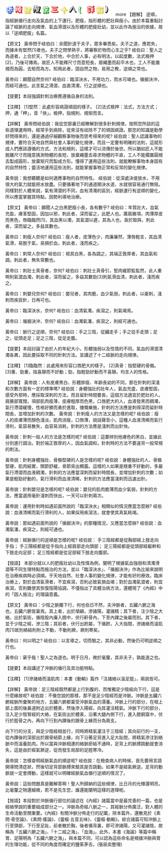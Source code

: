 


![38_逆順肥瘦第三十八(詳解).gif](images/4a5410a0e5b08.gif)
 more 
【題解】
逆順，指經脈循行走向及氣血的上下運行。肥瘦，指形體的肥壯與瘦小。由於本篇重點討論了經脈的走向規律、氣血滑澀以及形體的肥瘦壯幼，並以此作為施治的依據，故以「逆順肥瘦」名篇。


【原文】
黃帝問于岐伯曰：余聞針道于夫子，眾多畢悉矣。夫子之道，應若失，而據未有堅然[1]者也。夫子之問學熟乎，將審察於物而心生之乎?
岐伯曰：聖人之為道者，上合於天，下合於地，中合於人事，必有明法，以起度數，法式檢押[2]，乃後可傳焉。故匠人不能釋尺寸而意短長，廢繩墨而起平木也，工人不能置規而為圓，去矩而為方。知用此者，固自然之物，易用之教，逆順之常也。


黃帝曰：願聞自然奈何?
岐伯曰：臨深決水，不用功力，而水可竭也。循掘決沖，而經可通也。此言氣之滑澀，血直清濁，行之逆順也。


【提要】本段強調針刺治療應遵循自身的法則。


【注釋】
[1]堅然：此處形容病證頑固的樣子。
[2]法式檢押：法式，方法方式；押，通「柙」，音「俠」。檢押，指規則、規矩而言。


【詳解】
黃帝問岐伯說：我從您那裏已經瞭解到很多針刺規律。按照您所談的這些道理運用時，經常手到病除，從來沒有祛除不了的頑固病證。那您的知識是勤學好問得來的，還是通過仔細觀察事物後而思考得來的呢?
岐伯說：聖人認識事物的規律，要符合天地自然與社會人事的變化規律，而且一定要有明確的法則，這就形成人們應該遵循的方式、方法和規則，這樣才可以流傳於後世。所以猶如匠人不能脫離尺寸而隨意猜測物體的長短，放棄繩墨去尋求物體的平直，工人不能擱置圓規去製成圓形，放棄矩尺而製成方形。懂得了運用這些法則，就能瞭解事物本身固有的自然特性；靈活地運用這些法則，就能掌握事物正常和反常的變化規律。


黃帝說：我想聽聽是如何適應事物的自然特性。
岐伯說：從深處決堤放水，不用很大的氣力就能把水放盡。只要循著地下的通道開決水道，水就很容易通行無阻。同樣對於人體來說，氣有滑澀的不同，血有清濁的區別，經脈運行有逆順的變化，所以應當掌握其特點，因勢利導地治療。


【原文】
黃帝曰：願聞人之白黑肥瘦小長，各有數乎?
岐伯曰：年質壯大，血氣充盈，膚革堅固，因加以邪，刺此者，深而留之，此肥人也。廣肩腋項，肉薄厚皮而黑色，唇臨臨然[1]，其血黑以濁，其氣澀以遲，其為人也，貪於取與，刺此者，深而留之，多益其數也。


黃帝曰：刺瘦人奈何?
岐伯曰：瘦人者，皮薄色少，肉廉廉然，薄唇輕言，其血清氣滑，易脫于氣，易損於血，刺此者，淺而疾之。


黃帝曰：刺常人奈何?
岐伯曰：視其白黑，各為調之，其端正敦厚者，其血氣和調，刺此者，無失常數也。


黃帝曰：刺壯士真骨者，奈何?
岐伯曰：刺壯士真骨引，堅肉緩節監監然，此人重啊則氣澀血濁，刺此者，深而留之，多益其數勁[3]則氣滑血清，刺此者，淺而疾之。


黃帝曰：刺嬰兒奈何?
岐伯曰：嬰兒者，其肉脆，血少氣弱，刺此者，以豪刺，淺刺而疾拔針，日再可也。


黃帝曰：臨深決水，奈何?
岐伯曰：血清氣濁，疾瀉之，則氣竭焉。


黃帝曰：循掘決沖，奈何?
岐伯曰：血濁氣潘，疾瀉之，則經可通也。


黃帝曰：脈行之逆順，奈何?
岐伯曰：手之三陰，從臟走手；手之從手走頭；足之，從頭走足；足之三陰，從足走腹。


【提要】本段討論了由於人的年紀大小，形體強弱以及性情的不同，氣血的滑澀清濁各異，因此要採取不同的針刺方法。並講述了十二經脈的走向規律。


【注釋】
[1]臨臨然：此處用來形容口唇肥大的樣子。
[2]真骨：指堅硬的骨骼。
[3]重、勁重，指喜靜而不好動；勁，指輕勁好動而不喜靜。均言人的性格。


【詳解】
黃帝說：人有皮膚黑白、形體胖瘦、年齡長幼的不同，那在針刺的深淺和次數方面有一定的標準嗎?
岐伯說：身體強壯的壯年人，氣血充盛，皮膚堅固，感受外邪時，應採取深刺的方法，而且留針時間要長，這個方法適宜於肥壯的人。肩腋部寬闊，項部肌肉瘦薄，皮膚粗厚而色黑，口唇肥大的人，血液發黑而稠濁，氣行滯澀緩慢，性格好勝而勇於進取，慷慨樂施，針刺的方法應是刺得深而留針時間長，並增加針刺的次數。
黃帝說：針刺瘦人的方法又是怎樣的呢?
岐伯說：瘦人的皮膚薄而顏色淺淡，肌肉消瘦，口唇薄，說話聲音小，這種人血液清稀而氣行滑利，氣容易散失，血容易消耗，針刺的方法應是淺刺而出針快。


黃帝說：針刺一般人的方法是怎樣的呢?
岐伯說：這要辨別他膚色的黑白，並據此分別進行調治。對於端正敦厚的人，因血氣調和，針刺時的方法不要違背一般常規的刺法。


黃帝說：針刺身體強壯、骨骼堅硬的人是怎樣的呢?
岐伯說：身體強壯的人、骨骼堅硬，肌肉結實，關節舒緩，骨節突出顯露。這樣的人如果是穩重不好動的，多屬氣行滯澀而血液稠濁，針刺的方法應當深刺而留針時間長，並增加針刺的次數；如果是輕勁好動的，氣行滑利而血液清稀，針刺的方法應當淺刺而迅速出針。


黃帝說：針刺嬰兒是怎樣的呢?
岐伯說：嬰兒的肌肉脆薄而血少氣弱，針刺的方法，應當選用毫針淺刺而快出，一天可以針刺兩次。


黃帝說：運用針刺時如遇前面所說的「臨深決水」相類似的情況應當怎麼辦?
岐伯說：血液清稀而氣行滑利的人，如果採用疾瀉法，就會使其真氣耗竭。


黃帝說：那如遇前面所說的「循掘決沖」的那種情況，又應當怎麼辦?
岐伯說：血濁氣潘，疾瀉之，則經可通也。


黃帝說：經脈循行的逆順是怎樣的呢?
岐伯說：
手三陰經都是從胸部經上肢走向手指；
手三陽經都是從手指向上經肩部走向頭部；
足三陽經都是從頭部經軀幹和下肢走向足部；
足三陰經都是從足部經下肢走向腹部。


【按語】
本部分就以人的肥瘦壯幼以及性情為例，闡明了根據氣血強弱和清濁滑澀等不同生理特點而施治的方法，並以「臨深決水」、「循掘決沖」作為比喻來說明在治療疾病時必須順。乎天地自然、社會人事的變化規律，才能有好的療效。臨床治療上，對於血清氣滑者，不宜疾瀉，否則必致氣損血竭；對於血濁氣澀者，則宜疾瀉，否則難使其恢復陰陽協調，不僅指出了具體治病方法，還體現了《內經》中的「因人施治」的理論意義。


【原文】
黃帝曰：少陰之脈獨下行，何也伯日不然，夫沖脈者，五臟六腑之海也，五臟六腑皆稟焉。其上者，出於頏顙，滲諸陽，灌諸精；其下者，注少陰之大絡，出於氣街，循陰股內廉入膪中，伏行鼾骨內，下至內踝之後屬而別。其下者，並于少陰之經，滲三陰；其前者，伏行出跗屬，下循跗，入大指間，滲諸絡而溫肌肉[1]故別絡結則附上不動，不動則厥，厥則寒矣。


黃帝曰：何以明之?
岐伯曰：以言導之，切而驗之，其非必動，然後仍可明逆順之行也。


黃帝曰：窘乎哉！聖人之為道也。明于日月，微於毫釐，其非夫子，孰能道之也。


【提要】本段講述了沖脈的循行及其功能特點。


【注釋】
[1]滲諸絡而溫肌肉：本書《動輸》篇作「注諸絡以溫足脛」，兩說皆可。


【詳解】
黃帝說：足三陰經既然都是上行到腹的，而惟獨足少陰經向下行，這是什麼緣故呢?
岐伯說：不像您說的那樣，那不是足少陰經而是沖脈。沖脈是五臟六腑經脈所彙聚的地方，五臟六腑都稟受沖脈氣血的濡養。沖脈上行的部分，在咽上部上面的後鼻道附近出於體表，然後滲入陽經，向其灌注精氣。沖脈下行的部分，注入足少陰腎經的大絡，在氣街出於體表，沿著大腿內側下行，進入膝胴窩中，伏行於脛骨之內，再向下行到內踝後的跟骨上緣而分為兩支。


向下行的分支，與足少陰經相並行，同時將精氣灌注于三陰經；其向前行的一支，從內踝後的深部出於跟骨結節上緣，向下沿著足背進入足大趾間，將精氣滲注到絡脈中而溫養肌肉。所以當與沖脈相連的絡脈瘀結不通時，足背上的脈搏跳動就會消失，這是由於經氣厥逆，從而發生局部的足脛寒冷。


黃帝說：怎樣查明經脈氣血的順逆呢?
岐伯說：在檢查病人的時候，首先要用言語開導問清症狀，然後切足背部脈搏來驗其是否跳動。如果不是經氣厥逆。足背的動脈就一定會搏動，這樣就可以明確經脈氣血循行逆順的情況了。


黃帝說：這些問題真是難解答啊！聖人所歸納的這些規律，比日月的光輝還明亮，比毫釐之物還細微，若不是先生您，誰還能闡明這樣的道理呢。


【按語】本段對於沖脈循行部位的論述在《內經》諸篇當中是最完善的一篇，也是經絡學說的重要組成部分之一。沖脈為奇經八脈之一，其經脈分佈廣泛，對人體的生命活動至關重要。《內經》有關沖脈分佈走行的記載，除本篇外，還散見於《素問·骨空論》、《素問·痿論》、《靈樞·五音五味》、《靈樞·動輸》。綜合諸篇可知沖脈上行至頭部，下行至足趾，前者散於胸，後者循背裏，即可滲諸陽，又可灌諸陰，故稱為「五臟六腑之海」、「十二經之海」、「血海」。此外，本書《海論》等篇中稱胃、足陽明為「五臟六腑之海」，與本篇不同，可以認為這些命名是根據沖脈與胃的生理功能，從不同的角度而確定的鹽茱茅舌。(張辰奕整理)
